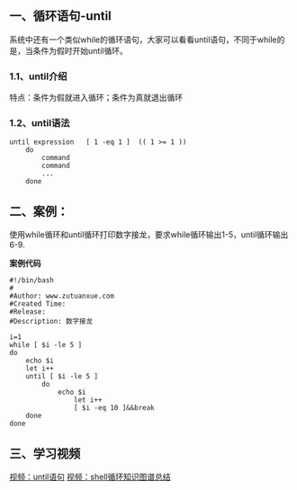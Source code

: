 ## 一、循环语句-until

系统中还有一个类似while的循环语句，大家可以看看until语句，不同于while的是，当条件为假时开始until循环。

### 1.1、until介绍

特点：条件为假就进入循环；条件为真就退出循环

### 1.2、until语法

```
until expression   [ 1 -eq 1 ]  (( 1 >= 1 ))
	do
		command
		command
		...
	done
```

## 二、案例：

使用while循环和until循环打印数字接龙，要求while循环输出1-5，until循环输出6-9.

**案例代码**

```
#!/bin/bash
# 
#Author: www.zutuanxue.com
#Created Time: 
#Release: 
#Description: 数字接龙

i=1
while [ $i -le 5 ]
do
	echo $i
	let i++
	until [ $i -le 5 ]
		do
		    echo $i
	            let i++
	            [ $i -eq 10 ]&&break
	done
done
```

## 三、学习视频

[视频：until语句](https://www.bilibili.com/video/BV1Tf4y1v7E2?p=66)
[视频：shell循环知识图谱总结](https://www.bilibili.com/video/BV1Tf4y1v7E2?p=67)
